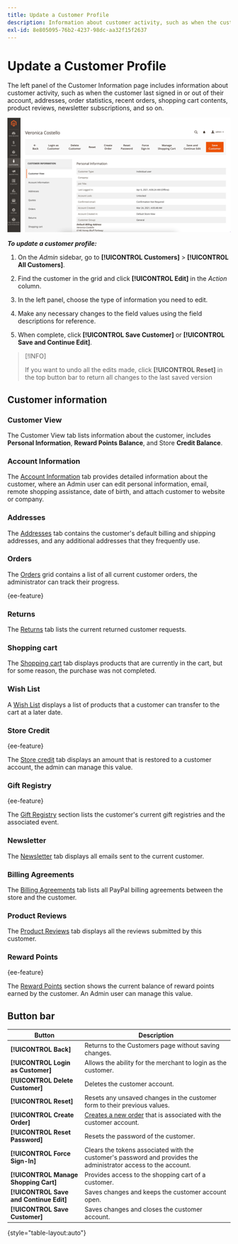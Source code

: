 ```yaml
---
title: Update a Customer Profile
description: Information about customer activity, such as when the customer last signed in or out of their account.
exl-id: 8e805095-76b2-4237-98dc-aa32f15f2637
---
```

# Update a Customer Profile

The left panel of the Customer Information page includes information about customer activity, such as when the customer last signed in or out of their account, addresses, order statistics, recent orders, shopping cart contents, product reviews, newsletter subscriptions, and so on.

![Customer Profile](assets/cust-profile.png)

_**To update a customer profile:**_

1. On the _Admin_ sidebar, go to **[!UICONTROL Customers]** > **[!UICONTROL All Customers]**.

1. Find the customer in the grid and click **[!UICONTROL Edit]** in the _Action_ column.

1. In the left panel, choose the type of information you need to edit.

1. Make any necessary changes to the field values using the field descriptions for reference.

1. When complete, click **[!UICONTROL Save Customer]** or **[!UICONTROL Save and Continue Edit]**.

>[!INFO]
>
> If you want to undo all the edits made, click **[!UICONTROL Reset]** in the top button bar to return all changes to the last saved version

## Customer information

### Customer View

The Customer View tab lists information about the customer, includes **Personal Information**, **Reward Points Balance**, and Store **Credit Balance**.

### Account Information

The [Account Information](../customers/account-dashboard-account-information.md) tab provides detailed information about the customer, where an Admin user can edit personal information, email, remote shopping assistance, date of birth, and attach customer to website or company.

### Addresses

The [Addresses](../customers/account-dashboard-address-book.md) tab contains the customer's default billing and shipping addresses, and any additional addresses that they frequently use.

### Orders

The [Orders](../stores-purchase/orders.md) grid contains a list of all current customer orders, the administrator can track their progress.

{ee-feature}

### Returns

The [Returns](../stores-purchase/returns.md) tab lists the current returned customer requests.

### Shopping cart

The [Shopping cart](../stores-purchase/cart.md) tab displays products that are currently in the cart, but for some reason, the purchase was not completed.

### Wish List

A [Wish List](https://docs.magento.com/user-guide/marketing/wishlists.html) displays a list of products that a customer can transfer to the cart at a later date.

### Store Credit

{ee-feature}

The [Store credit](../customers/store-credit.md) tab displays an amount that is restored to a customer account, the admin can manage this value.

### Gift Registry

{ee-feature}

The [Gift Registry](../merchandising-promotions/gift-registry-storefront.md) section lists the customer's current gift registries and the associated event.

### Newsletter

The [Newsletter](../merchandising-promotions/newsletters.md) tab displays all emails sent to the current customer.

### Billing Agreements

The [Billing Agreements](../stores-purchase/paypal-billing-agreements.md) tab lists all PayPal billing agreements between the store and the customer.

### Product Reviews

The [Product Reviews](../catalog/settings-advanced-product-reviews.md) tab displays all the reviews submitted by this customer.

### Reward Points

{ee-feature}

The [Reward Points](../merchandising-promotions/rewards-loyalty.md) section shows the current balance of reward points earned by the customer. An Admin user can manage this value.

## Button bar

| Button   | Description  |
|----------|--------------|
| **[!UICONTROL Back]** | Returns to the Customers page without saving changes. |
| **[!UICONTROL Login as Customer]** | Allows the ability for the merchant to login as the customer. |
| **[!UICONTROL Delete Customer]** | Deletes the customer account.  |
| **[!UICONTROL Reset]** | Resets any unsaved changes in the customer form to their previous values.  |
| **[!UICONTROL Create Order]** | [Creates a new order](../stores-purchase/customer-account-create-order.md) that is associated with the customer account.  |
| **[!UICONTROL Reset Password]** | Resets the password of the customer.  |
| **[!UICONTROL Force Sign-In]** | Clears the tokens associated with the customer's password and provides the administrator access to the account. |
| **[!UICONTROL Manage Shopping Cart]** | Provides access to the shopping cart of a customer. |
| **[!UICONTROL Save and Continue Edit]**  | Saves changes and keeps the customer account open. |
| **[!UICONTROL Save Customer]** | Saves changes and closes the customer account. |

{style="table-layout:auto"}
